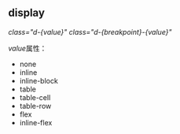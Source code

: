 ## display
<em>class="d-{value}"</em>
<em>class="d-{breakpoint}-{value}"</em>

<em>value</em>属性：
+ none
+ inline
+ inline-block
+ table
+ table-cell
+ table-row
+ flex
+ inline-flex

